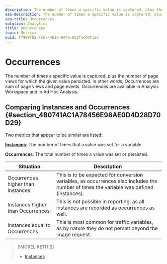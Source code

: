 ```yaml
---
description: The number of times a specific value is captured, plus the number of page views for which the given value persisted. In other words, Occurrences are sum of page views and page events. Occurrences are available in Analysis Workspace and in Ad Hoc Analysis.
seo-description: The number of times a specific value is captured, plus the number of page views for which the given value persisted. In other words, Occurrences are sum of page views and page events. Occurrences are available in Analysis Workspace and in Ad Hoc Analysis.
seo-title: Occurrences
solution: Analytics
title: Occurrences
topic: Metrics
uuid: ff999fba-fcb7-4b16-9446-001facd0f15d
---
```


# Occurrences

The number of times a specific value is captured, plus the number of page views for which the given value persisted. In other words, Occurrences are sum of page views and page events. Occurrences are available in Analysis Workspace and in Ad Hoc Analysis.

## Comparing Instances and Occurrences {#section_4B0741AC1A78456E98AE0D4D28D70D29}

Two metrics that appear to be similar are listed:

**[Instances](/help/components/c-variables/c-metrics/metrics-instance.md)**: The number of times that a value was set for a variable.

**Occurrences**: The total number of times a value was set or persisted.

|  Situation  | Description  |
|---|---|
|  Occurrences higher than Instances  | This is to be expected for conversion variables, as occurrences also includes the number of times the variable was defined (instances).  |
|  Instances higher than Occurrences  | This is not possible in reporting, as all instances are recorded as occurrences as well.  |
|  Instances equal to Occurrences  | This is most common for traffic variables, as by nature they do not persist beyond the image request.  |

>[!MORELIKETHIS]
>
>* [Instances](/help/components/c-variables/c-metrics/metrics-instance.md)
